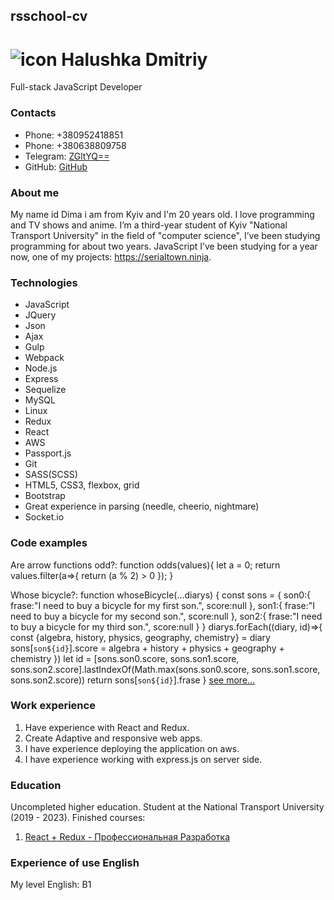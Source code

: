 ## rsschool-cv
# ![icon](https://img.icons8.com/doodle/96/000000/walter-white.png/>) Halushka Dmitriy
Full-stack JavaScript Developer
### Contacts
* Phone: +380952418851
* Phone: +380638809758
* Telegram: [ZGltYQ==](https://t.me/ZGltYQ)
* GitHub: [GitHub](https://github.com/ZGltYQ)

### About me
My name id Dima i am from Kyiv and I'm 20 years old.
I love programming and TV shows and anime.
I’m a third-year student of Kyiv "National Transport University" in the field of "computer science", I’ve been studying programming for about two years.
JavaScript I’ve been studying for a year now, one of my projects: https://serialtown.ninja.

### Technologies
* JavaScript
* JQuery
* Json
* Ajax
* Gulp
* Webpack
* Node.js
* Express
* Sequelize
* MySQL
* Linux
* Redux
* React
* AWS
* Passport.js
* Git
* SASS(SCSS)
* HTML5, CSS3, flexbox, grid
* Bootstrap
* Great experience in parsing (needle, cheerio, nightmare)
* Socket.io

### Code examples

Are arrow functions odd?:
    function odds(values){
    let a = 0;
    return values.filter(a=>{
        return (a % 2) > 0
    });
    }

Whose bicycle?:
    function whoseBicycle(...diarys) {
    const sons = {
        son0:{
        frase:"I need to buy a bicycle for my first son.",
        score:null
        },
        son1:{
        frase:"I need to buy a bicycle for my second son.",
        score:null
        },
        son2:{
        frase:"I need to buy a bicycle for my third son.",
        score:null
        }
    }
    diarys.forEach((diary, id)=>{
        const {algebra, history, physics, geography, chemistry} = diary
        sons[`son${id}`].score = algebra + history + physics + geography + chemistry
    })
    let id = [sons.son0.score, sons.son1.score, sons.son2.score].lastIndexOf(Math.max(sons.son0.score, sons.son1.score, sons.son2.score))
    return sons[`son${id}`].frase
    }
[see more...](https://www.codewars.com/users/ZGltYQ)

### Work experience
1. Have experience with React and Redux.
2. Create  Adaptive and responsive web apps.
3. I have experience deploying the application on aws.
4. I have experience working with express.js on server side.

### Education
Uncompleted higher education. Student at the National Transport University (2019 - 2023). 
Finished courses:
1. [React + Redux - Профессиональная Разработка](https://www.udemy.com/course/pro-react-redux)

### Experience of use English
My level English: B1